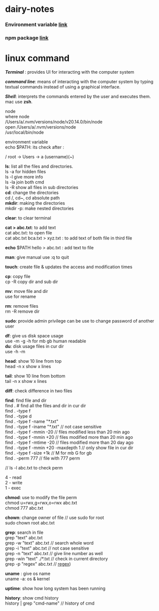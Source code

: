 # dairy-notes

### Environment variable [link](https://phoenixnap.com/kb/set-environment-variable-mac)
### npm package [link](https://www.codementor.io/@dhananjaykumar/build-and-publish-an-npm-typescript-package-1jklrmbf2g)

# linux command  

**_Terminal_** : provides UI for interacting with the computer system  

***command line***:  means of interacting with the computer system by typing textual commands instead of using a graphical interface.  

***Shell***: interprets the commands entered by the user and executes them. mac use **zsh**.  

node   
where node  
/Users/a/.nvm/versions/node/v20.14.0/bin/node  
open /Users/a/.nvm/versions/node  
/usr/local/bin/node  

environment variable  
echo $PATH: its check after :   

/ root -> Users -> a (username)(~)  

**ls**:  list all the files and directories.  
     ls -a for hidden files    
     ls -l give more info  
     ls -la  join both cmd  
     ls -R show all files in sub directories  
**cd**: change the directories  
     cd /, cd~, cd absolute path   
**mkdir**: making the directories  
     mkdir -p: make nested directories  
     
**clear**: to clear terminal  

**cat > abc.txt**: to add text  
     cat abc.txt: to open file   
     cat abc.txt bca.txt > xyz.txt : to add text of both file in third file  

**echo**  $PATH hello >  abc.txt  : add text to file  

**man**: give manual use :q to quit  
 
**touch**:  create file & updates the access and modification times   

**cp**: copy file  
     cp -R copy dir and sub dir  

**mv**: move file and dir   
     use for rename  

**rm**: remove files  
	 rm -R remove dir  

**sudo**: provide admin privilege can be use to change password of another user  

**df**: give us disk space usage   
     use -m  -g  -h for mb gb human readable  
**du**: disk usage files in cur dir  
	use -h -m  

**head**: show 10 line from top  
	  head -n  x  show  x lines  

**tail**: show 10 line from bottom  
	  tail -n  x  show  x lines  
	  
**diff**: check difference in two files  

**find**: find file and dir  
     find .  # find all the files and dir in cur dir  
	 find . -type f  
	 find . -type d  
	 find . -type f -name "\*.txt"  
	 find . -type f -iname "\*.txt"  // not case sensitive  
	 find . -type f -mmin -20 // files modified less than 20 min ago  
	 find . -type f -mmin +20  // files modified more than 20 min ago  
	 find . -type f -mtime -20 // files modified more than 20 day ago   
	 find . -type f -mmin +20 -maxdepth 1 // only show file in cur dir  
	 find . -type f -size +1k // M for mb G for gb  
     find . -perm 777 // file with 777 perm  

// ls -l abc.txt to check perm  

4 - read  
2 - write   
1 - exec  

**chmod**: use to modify the file perm  
	  chmod u=rwx,g=rwx,o=rwx abc.txt  
	  chmod 777 abc.txt   
	  
**chown**: change owner of file  // use sudo for root  
    sudo chown root abc.txt  

**grep**: search in file  
	 grep "text" abc.txt   
	 grep -w "text" abc.txt // search whole word  
	 grep -i "text" abc.txt  // not case sensitive   
	 grep -n "text" abc.txt // give line number as well  
	 grep -win "text" ./\*.txt // check in current directory  
	 grep -p "regex" abc.txt // [regex]([https://www.geeksforgeeks.org/regular-expression-grep/]))  


**uname** : give os name  
	 uname -a: os & kernel  

**uptime**: show how long system has been running   


**history**: show cmd history   
	  history | grep "cmd-name" // history of cmd  


